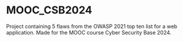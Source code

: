 # MOOC_CSB2024
 Project containing 5 flaws from the OWASP 2021 top ten list for a web application. Made for the MOOC course Cyber Security Base 2024.
